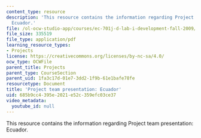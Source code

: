 ```yaml
---
content_type: resource
description: 'This resource contains the information regarding Project team presentation:
  Ecuador.'
file: /ol-ocw-studio-app/courses/ec-701j-d-lab-i-development-fall-2009/685b9cc4395e2021e52c359efc03ce37_MITEC_701JF09_proj_ecuador.pdf
file_size: 335519
file_type: application/pdf
learning_resource_types:
- Projects
license: https://creativecommons.org/licenses/by-nc-sa/4.0/
ocw_type: OCWFile
parent_title: Projects
parent_type: CourseSection
parent_uid: 1fa3c17d-01e7-3dd2-1f9b-61e1bafe78fe
resourcetype: Document
title: 'Project team presentation: Ecuador'
uid: 685b9cc4-395e-2021-e52c-359efc03ce37
video_metadata:
  youtube_id: null
---
```

This resource contains the information regarding Project team presentation: Ecuador.